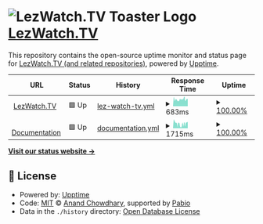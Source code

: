 # <img src="https://raw.githubusercontent.com/LezWatch/lwtv-underscores/refs/heads/production/images/lwtv-toaster.svg" width="50" alt="LezWatch.TV Toaster Logo"> [LezWatch.TV](https://lezwatchtv.com)

This repository contains the open-source uptime monitor and status page for [LezWatch.TV (and related repositories)](https://lezwatchtv.com), powered by [Upptime](https://github.com/upptime/upptime).

<!--start: status pages-->
<!-- This summary is generated by Upptime (https://github.com/upptime/upptime) -->
<!-- Do not edit this manually, your changes will be overwritten -->
<!-- prettier-ignore -->
| URL | Status | History | Response Time | Uptime |
| --- | ------ | ------- | ------------- | ------ |
| <img alt="" src="https://icons.duckduckgo.com/ip3/www.lezwatchtv.com.ico" height="13"> [LezWatch.TV](https://www.lezwatchtv.com) | 🟩 Up | [lez-watch-tv.yml](https://github.com/LezWatch/upptime/commits/HEAD/history/lez-watch-tv.yml) | <details><summary><img alt="Response time graph" src="./graphs/lez-watch-tv/response-time-week.png" height="20"> 683ms</summary><br><a href="https://status.lezwatchtv.com/history/lez-watch-tv"><img alt="Response time 683" src="https://img.shields.io/endpoint?url=https%3A%2F%2Fraw.githubusercontent.com%2FLezWatch%2Fupptime%2FHEAD%2Fapi%2Flez-watch-tv%2Fresponse-time.json"></a><br><a href="https://status.lezwatchtv.com/history/lez-watch-tv"><img alt="24-hour response time 683" src="https://img.shields.io/endpoint?url=https%3A%2F%2Fraw.githubusercontent.com%2FLezWatch%2Fupptime%2FHEAD%2Fapi%2Flez-watch-tv%2Fresponse-time-day.json"></a><br><a href="https://status.lezwatchtv.com/history/lez-watch-tv"><img alt="7-day response time 683" src="https://img.shields.io/endpoint?url=https%3A%2F%2Fraw.githubusercontent.com%2FLezWatch%2Fupptime%2FHEAD%2Fapi%2Flez-watch-tv%2Fresponse-time-week.json"></a><br><a href="https://status.lezwatchtv.com/history/lez-watch-tv"><img alt="30-day response time 683" src="https://img.shields.io/endpoint?url=https%3A%2F%2Fraw.githubusercontent.com%2FLezWatch%2Fupptime%2FHEAD%2Fapi%2Flez-watch-tv%2Fresponse-time-month.json"></a><br><a href="https://status.lezwatchtv.com/history/lez-watch-tv"><img alt="1-year response time 683" src="https://img.shields.io/endpoint?url=https%3A%2F%2Fraw.githubusercontent.com%2FLezWatch%2Fupptime%2FHEAD%2Fapi%2Flez-watch-tv%2Fresponse-time-year.json"></a></details> | <details><summary><a href="https://status.lezwatchtv.com/history/lez-watch-tv">100.00%</a></summary><a href="https://status.lezwatchtv.com/history/lez-watch-tv"><img alt="All-time uptime 100.00%" src="https://img.shields.io/endpoint?url=https%3A%2F%2Fraw.githubusercontent.com%2FLezWatch%2Fupptime%2FHEAD%2Fapi%2Flez-watch-tv%2Fuptime.json"></a><br><a href="https://status.lezwatchtv.com/history/lez-watch-tv"><img alt="24-hour uptime 100.00%" src="https://img.shields.io/endpoint?url=https%3A%2F%2Fraw.githubusercontent.com%2FLezWatch%2Fupptime%2FHEAD%2Fapi%2Flez-watch-tv%2Fuptime-day.json"></a><br><a href="https://status.lezwatchtv.com/history/lez-watch-tv"><img alt="7-day uptime 100.00%" src="https://img.shields.io/endpoint?url=https%3A%2F%2Fraw.githubusercontent.com%2FLezWatch%2Fupptime%2FHEAD%2Fapi%2Flez-watch-tv%2Fuptime-week.json"></a><br><a href="https://status.lezwatchtv.com/history/lez-watch-tv"><img alt="30-day uptime 100.00%" src="https://img.shields.io/endpoint?url=https%3A%2F%2Fraw.githubusercontent.com%2FLezWatch%2Fupptime%2FHEAD%2Fapi%2Flez-watch-tv%2Fuptime-month.json"></a><br><a href="https://status.lezwatchtv.com/history/lez-watch-tv"><img alt="1-year uptime 100.00%" src="https://img.shields.io/endpoint?url=https%3A%2F%2Fraw.githubusercontent.com%2FLezWatch%2Fupptime%2FHEAD%2Fapi%2Flez-watch-tv%2Fuptime-year.json"></a></details>
| <img alt="" src="https://icons.duckduckgo.com/ip3/docs.lezwatchtv.com.ico" height="13"> [Documentation](https://docs.lezwatchtv.com) | 🟩 Up | [documentation.yml](https://github.com/LezWatch/upptime/commits/HEAD/history/documentation.yml) | <details><summary><img alt="Response time graph" src="./graphs/documentation/response-time-week.png" height="20"> 1715ms</summary><br><a href="https://status.lezwatchtv.com/history/documentation"><img alt="Response time 1715" src="https://img.shields.io/endpoint?url=https%3A%2F%2Fraw.githubusercontent.com%2FLezWatch%2Fupptime%2FHEAD%2Fapi%2Fdocumentation%2Fresponse-time.json"></a><br><a href="https://status.lezwatchtv.com/history/documentation"><img alt="24-hour response time 1715" src="https://img.shields.io/endpoint?url=https%3A%2F%2Fraw.githubusercontent.com%2FLezWatch%2Fupptime%2FHEAD%2Fapi%2Fdocumentation%2Fresponse-time-day.json"></a><br><a href="https://status.lezwatchtv.com/history/documentation"><img alt="7-day response time 1715" src="https://img.shields.io/endpoint?url=https%3A%2F%2Fraw.githubusercontent.com%2FLezWatch%2Fupptime%2FHEAD%2Fapi%2Fdocumentation%2Fresponse-time-week.json"></a><br><a href="https://status.lezwatchtv.com/history/documentation"><img alt="30-day response time 1715" src="https://img.shields.io/endpoint?url=https%3A%2F%2Fraw.githubusercontent.com%2FLezWatch%2Fupptime%2FHEAD%2Fapi%2Fdocumentation%2Fresponse-time-month.json"></a><br><a href="https://status.lezwatchtv.com/history/documentation"><img alt="1-year response time 1715" src="https://img.shields.io/endpoint?url=https%3A%2F%2Fraw.githubusercontent.com%2FLezWatch%2Fupptime%2FHEAD%2Fapi%2Fdocumentation%2Fresponse-time-year.json"></a></details> | <details><summary><a href="https://status.lezwatchtv.com/history/documentation">100.00%</a></summary><a href="https://status.lezwatchtv.com/history/documentation"><img alt="All-time uptime 100.00%" src="https://img.shields.io/endpoint?url=https%3A%2F%2Fraw.githubusercontent.com%2FLezWatch%2Fupptime%2FHEAD%2Fapi%2Fdocumentation%2Fuptime.json"></a><br><a href="https://status.lezwatchtv.com/history/documentation"><img alt="24-hour uptime 100.00%" src="https://img.shields.io/endpoint?url=https%3A%2F%2Fraw.githubusercontent.com%2FLezWatch%2Fupptime%2FHEAD%2Fapi%2Fdocumentation%2Fuptime-day.json"></a><br><a href="https://status.lezwatchtv.com/history/documentation"><img alt="7-day uptime 100.00%" src="https://img.shields.io/endpoint?url=https%3A%2F%2Fraw.githubusercontent.com%2FLezWatch%2Fupptime%2FHEAD%2Fapi%2Fdocumentation%2Fuptime-week.json"></a><br><a href="https://status.lezwatchtv.com/history/documentation"><img alt="30-day uptime 100.00%" src="https://img.shields.io/endpoint?url=https%3A%2F%2Fraw.githubusercontent.com%2FLezWatch%2Fupptime%2FHEAD%2Fapi%2Fdocumentation%2Fuptime-month.json"></a><br><a href="https://status.lezwatchtv.com/history/documentation"><img alt="1-year uptime 100.00%" src="https://img.shields.io/endpoint?url=https%3A%2F%2Fraw.githubusercontent.com%2FLezWatch%2Fupptime%2FHEAD%2Fapi%2Fdocumentation%2Fuptime-year.json"></a></details>

<!--end: status pages-->

[**Visit our status website →**](https://lezwatch.github.io/upptime)

## 📄 License

- Powered by: [Upptime](https://github.com/upptime/upptime)
- Code: [MIT](./LICENSE) © [Anand Chowdhary](https://anandchowdhary.com), supported by [Pabio](https://pabio.com)
- Data in the `./history` directory: [Open Database License](https://opendatacommons.org/licenses/odbl/1-0/)
